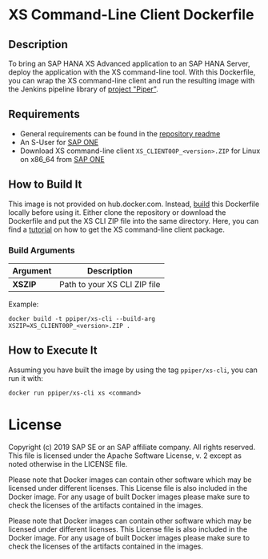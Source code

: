 # XS Command-Line Client Dockerfile
## Description
To bring an SAP HANA XS Advanced application to an SAP HANA Server, deploy the application with the XS command-line tool. 
With this Dockerfile, you can wrap the XS command-line client and run the resulting image with the Jenkins pipeline library of [project "Piper"][piper]. 

## Requirements
* General requirements can be found in the [repository readme][general]
* An S-User for [SAP ONE][sapone]
* Download XS command-line client ```XS_CLIENT00P_<version>.ZIP``` for Linux on x86_64 from [SAP ONE][sapone]

## How to Build It

This image is not provided on hub.docker.com. Instead, [build][dockerbuild] this Dockerfile locally before using it. Either clone the repository or download the Dockerfile and put the XS CLI ZIP file into the same directory. Here, you can find a [tutorial][xsclient] on how to get the XS command-line client package.

### Build Arguments
| Argument | Description |
| ---------| ------------|
| **XSZIP** | Path to your XS CLI ZIP file |

Example:
```
docker build -t ppiper/xs-cli --build-arg XSZIP=XS_CLIENT00P_<version>.ZIP .
```

## How to Execute It
Assuming you have built the image by using the tag `ppiper/xs-cli`, you can run it with:

```
docker run ppiper/xs-cli xs <command>
```


# License
Copyright (c) 2019 SAP SE or an SAP affiliate company. All rights reserved. This file is licensed under the Apache Software License, v. 2 except as noted otherwise in the LICENSE file.

Please note that Docker images can contain other software which may be licensed under different licenses. This License file is also included in the Docker image. For any usage of built Docker images please make sure to check the licenses of the artifacts contained in the images.

[piper]: https://sap.github.io/jenkins-library/
[xsclient]: https://developers.sap.com/germany/tutorials/hxe-ua-install-xs-xli-client.html
[sapone]: https://launchpad.support.sap.com/
[general]: https://github.com/SAP/devops-docker-images/blob/master/README.md
[dockerbuild]: https://docs.docker.com/engine/reference/commandline/build/
[dockerbuildadd]: https://docs.docker.com/engine/reference/builder/#add


Please note that Docker images can contain other software which may be licensed under different licenses. This License file is also included in the Docker image. For any usage of built Docker images please make sure to check the licenses of the artifacts contained in the images.

[piper]: https://sap.github.io/jenkins-library/
[xsclient]: https://developers.sap.com/germany/tutorials/hxe-ua-install-xs-xli-client.html
[sapone]: https://launchpad.support.sap.com/
[general]: https://github.com/SAP/devops-docker-images/blob/master/README.md
[dockerbuild]: https://docs.docker.com/engine/reference/commandline/build/
[license]: https://github.com/SAP/devops-docker-xsa-cli/blob/master/LICENSE
